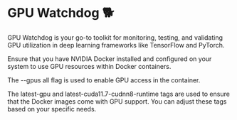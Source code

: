 # GPU Watchdog 🐕
GPU Watchdog is your go-to toolkit for monitoring, testing, and validating GPU utilization in deep learning frameworks like TensorFlow and PyTorch.

Ensure that you have NVIDIA Docker installed and configured on your system to use GPU resources within Docker containers.

The --gpus all flag is used to enable GPU access in the container.

The latest-gpu and latest-cuda11.7-cudnn8-runtime tags are used to ensure that the Docker images come with GPU support. You can adjust these tags based on your specific needs.